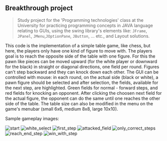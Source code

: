 ## Breakthrough project
> Study project for the 'Programming technologies' class at the University for practicing programming concepts in JAVA language relating to GUIs,
> using the swing library's elements like: `JFrame`, `JPanel`, `JMenu`,`JOptionPane`, `JButton`, ... etc., and Layout solutions.

This code is the implementation of a simple table game, like chess, but here, the players only have one kind of figure to move with.
The players goal is to reach the opposite side of the table with one figure.
For this the pawn like pieces can be moved upward (for the white player or downward for the black) in straight or diagonal directions, one field per round.
Figures can't step backward and they can knock down each other.
The GUI can be controlled with mouse:
in each round, on the actual side (black or white), a pawn figure should be selected and after selection, the fields, available for the next step, are highlighted.
Green fields for normal - forward steps, and red fields for knocking an opponent. After clicking the choosen next field for the actual figure,
the opponent can do the same until one reaches the other side of the table.
The table size can also be modified in the menu on the game's menubar (small 6x6, medium 8x8, large 10x10).

Sample gameplay images:

![start](https://github.com/user-attachments/assets/9afe07d2-8d9f-456f-9b4d-722531de1116)
![white_select](https://github.com/user-attachments/assets/629b14cb-5564-4a9e-8f80-d34c474aed36)
![first_step](https://github.com/user-attachments/assets/7e0bf283-556b-4852-8442-48604f0845ea)
![attacked_field](https://github.com/user-attachments/assets/f9c513ca-58db-4900-b435-9115f10390af)
![only_correct_steps](https://github.com/user-attachments/assets/42612fce-c872-4d7e-ac41-d7af26b4f2c2)
![reach_end_step](https://github.com/user-attachments/assets/0949c08e-28d7-44b7-94b7-66da64bf4297)
![win_with_step](https://github.com/user-attachments/assets/78d4c7d1-3d7e-487b-ae0a-5fe7466c44bc)
